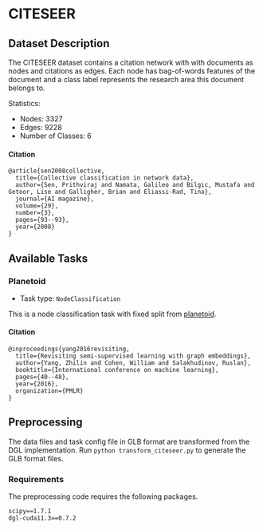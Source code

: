 # CITESEER

## Dataset Description

The CITESEER dataset contains a citation network with with documents as nodes and citations as edges. Each node has bag-of-words features of the document and a class label represents the research area this document belongs to.

Statistics:
- Nodes: 3327
- Edges: 9228
- Number of Classes: 6

#### Citation

```
@article{sen2008collective,
  title={Collective classification in network data},
  author={Sen, Prithviraj and Namata, Galileo and Bilgic, Mustafa and Getoor, Lise and Galligher, Brian and Eliassi-Rad, Tina},
  journal={AI magazine},
  volume={29},
  number={3},
  pages={93--93},
  year={2008}
}
```

## Available Tasks

### Planetoid

- Task type: `NodeClassification`

This is a node classification task with fixed split from [planetoid](https://github.com/kimiyoung/planetoid).

#### Citation

```
@inproceedings{yang2016revisiting,
  title={Revisiting semi-supervised learning with graph embeddings},
  author={Yang, Zhilin and Cohen, William and Salakhudinov, Ruslan},
  booktitle={International conference on machine learning},
  pages={40--48},
  year={2016},
  organization={PMLR}
}
```

## Preprocessing

The data files and task config file in GLB format are transformed from the DGL implementation. Run `python transform_citeseer.py` to generate the GLB format files.


### Requirements

The preprocessing code requires the following packages.

```
scipy==1.7.1
dgl-cuda11.3==0.7.2
```
